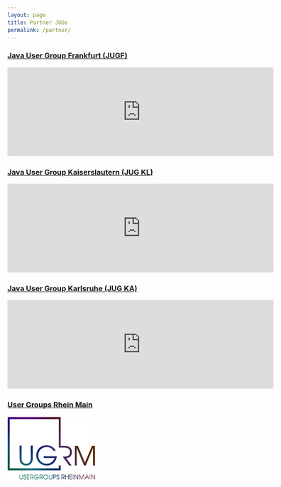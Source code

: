 ```yaml
---
layout: page
title: Partner JUGs
permalink: /partner/
---
```


### [Java User Group Frankfurt (JUGF)](http://www.jugf.de)

<iframe src="https://www.google.com/calendar/embed?showTitle=0&amp;showNav=0&amp;showDate=0&amp;showPrint=0&amp;showTabs=0&amp;showCalendars=0&amp;showTz=0&amp;mode=AGENDA&amp;height=400&amp;wkst=2&amp;bgcolor=%23FFFFFF&amp;src=ph4apb66ubb1gdt40rrnijaec8%40group.calendar.google.com&amp;color=%23060D5E&amp;ctz=Europe%2FBerlin" frameborder="0" width="600" height="200"  marginheight="0" marginwidth="0"></iframe>

### [Java User Group Kaiserslautern (JUG KL)](http://jug-kl.de)

<iframe src="https://www.google.com/calendar/embed?showTitle=0&amp;showNav=0&amp;showDate=0&amp;showPrint=0&amp;showTabs=0&amp;showCalendars=0&amp;showTz=0&amp;mode=AGENDA&amp;height=200&amp;wkst=2&amp;bgcolor=%23FFFFFF&amp;src=jug.kaiserslautern%40gmail.com&amp;color=%23711616&amp;ctz=Europe%2FBerlin" frameborder="0" width="600" height="200"  marginheight="0" marginwidth="0"></iframe>

### [Java User Group Karlsruhe (JUG KA)](http://jug-karlsruhe.mixxt.de)

<iframe src="https://www.google.com/calendar/embed?showTitle=0&amp;showNav=0&amp;showDate=0&amp;showPrint=0&amp;showTabs=0&amp;showCalendars=0&amp;showTz=0&amp;mode=AGENDA&amp;height=600&amp;wkst=1&amp;bgcolor=%23FFFFFF&amp;src=ehlt6rbl1cd1s2b7t9bkj6beek%40group.calendar.google.com&amp;color=%23060D5E&amp;ctz=Europe%2FBerlin" frameborder="0" width="600" height="200"  marginheight="0" marginwidth="0"></iframe>

### [User Groups Rhein Main](http://usergroups.rheinmainrocks.de)

[![User Groups Rheim Main](/images/ugrm.png)](http://usergroups.rheinmainrocks.de)
